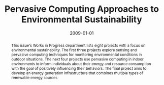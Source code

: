 ---
abstract: This issue's Works in Progress department lists eight projects with a focus
  on environmental sustainability. The first three projects explore sensing and pervasive
  computing techniques for monitoring environmental conditions in outdoor situations.
  The next four projects use pervasive computing in indoor environments to inform
  individuals about their energy and resource consumption with the goal of positively
  influencing their behaviors. The final project aims to develop an energy generation
  infrastructure that combines multiple types of renewable energy sources.
authors:
- Rolando A. Cardenas-Tamayo
- J. Antonio García-Macías
- Timothy M. Miller
- Patrick Rich
- Janet Davis
- Joan Albesa
- Manel Gasulla
- Jorge Higuera
- María Teresa Penella
- José Garcia
- Alejandro Fernández-Montes
- Maria-Angeles Grado-Caffaro
- Karin Kappel
- Thomas Grechenig
- Lhan Umut
- Erdem Uçar
- Josh Wall
- John Ward
date: '2009-01-01'
featured: false
links:
- name: Publik
  url: https://publik.tuwien.ac.at/showentry.php?ID=183639&lang=2
publication: IEEE Pervasive Computing, 8 (2009), 1; 54 - 57
publication_types:
- '2'
publishDate: '2009-01-01'
title: Pervasive Computing Approaches to Environmental Sustainability
url_pdf: ''
---